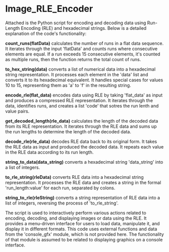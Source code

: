 # Image_RLE_Encoder
Attached is the Python script for encoding and decoding data using Run-Length Encoding (RLE) and
hexadecimal strings. Below is a detailed explanation of the code's functionality:

**count_runs(flatData)** calculates the number of runs in a flat data sequence. It iterates through the input 'flatData' and counts runs where consecutive elements are equal. 
If a run exceeds 15 consecutive elements, it's counted as multiple runs, then the function returns the total count of runs.

**to_hex_string(data)** converts a list of numerical data into a hexadecimal string representation. It processes each element in the 'data' list and converts it to its hexadecimal 
equivalent. It handles special cases for values 10 to 15, representing them as 'a' to 'f' in the resulting string.

**encode_rle(flat_data)** encodes data using RLE by taking 'flat_data' as input and produces a compressed RLE representation. It iterates through the data, identifies runs, and creates
a list 'code' that sotres the run lenth and value pairs.

**get_decoded_length(rle_data)** calculates the length of the decoded data from its RLE representation. It iterates through the RLE data and sums up the run lengths to determine the 
length of the decoded data.

**decode_rle(rle_data)** decodes RLE data back to its original form. It takes the RLE data as input and produced the decoded data. It repeats each value in the RLE data according to 
its run length.

**string_to_data(data_string)** converts a hexadecimal string 'data_string' into a list of integers.

**to_rle_string(rleData)** converts RLE data into a hexadecimal string representation. It processes the RLE data and creates a string in the formal 'run_length:value' for each run,
separated by colons.

**string_to_rle(rleString)** converts a string representation of RLE data into a list of integers, reversing the process of 'to_rle_string'.

The script is used to interactively perform various actions related to encoding, decoding, and displaying images or data using the RLE. It provides a menu-driven interface for users to 
load data, manipulate it, and display it in different formats. This code uses external functions and data from the 'console_gfx' module, which is not provided here. The functionality of 
that module is assumed to be related to displaying graphics on a console interface.
